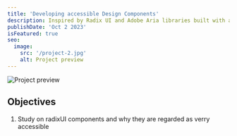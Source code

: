 ```yaml
---
title: 'Developing accessible Design Components'
description: Inspired by Radix UI and Adobe Aria libraries built with accessibility in mind.
publishDate: 'Oct 2 2023'
isFeatured: true
seo:
  image:
    src: '/project-2.jpg'
    alt: Project preview
---
```


![Project preview](/toggle.gif)

## Objectives

1. Study on radixUI components and why they are regarded as verry accessible
